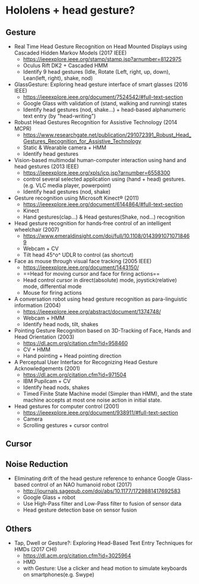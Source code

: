 
# Hololens + head gesture?

## Gesture
- Real Time Head Gesture Recognition on Head Mounted Displays using Cascaded Hidden Markov Models (2017 IEEE)
  - https://ieeexplore.ieee.org/stamp/stamp.jsp?arnumber=8122975
  - Oculus Rift DK2 + Cascaded HMM
  - Identify 9 head gestures (Idle, Rotate (Left, right, up, down), Lean(left, right), shake, nod)
- GlassGesture: Exploring head gesture interface of smart glasses (2016 IEEE)
  - https://ieeexplore.ieee.org/document/7524542/#full-text-section
  - Google Glass with validation of (stand, walking and running) states
  - Identify head gestures (nod, shake...) + head-based alphanumeric text entry (by "head-writing")
- Robust Head Gestures Recognition for Assistive Technology (2014 MCPR)
  - https://www.researchgate.net/publication/291072391_Robust_Head_Gestures_Recognition_for_Assistive_Technology
  - Static & Wearable camera + HMM
  - Identify head gestures
- Vision-based multimodal human-computer interaction using hand and head gestures (2013 IEEE)
  - https://ieeexplore.ieee.org/xpls/icp.jsp?arnumber=6558300
  - control several selected application using (hand + head) gestures. (e.g. VLC media player, powerpoint)
  - Identify head gestures (nod, shake)
- Gesture recognition using Microsoft Kinect® (2011)
  - https://ieeexplore.ieee.org/document/6144864/#full-text-section
  - Kinect
  - Hand gestures(clap...) & Head gestures(Shake, nod...) recognition
- Head gesture recognition for hands‐free control of an intelligent wheelchair (2007)
  - https://www.emeraldinsight.com/doi/full/10.1108/01439910710718469
  - Webcam + CV
  - Tilt head 45^o^ UDLR to control (as shortcut)
- Face as mouse through visual face tracking (2005 IEEE)
  - https://ieeexplore.ieee.org/document/1443150/
  - ==Head for moving cursor and face for firing actions==
  - Head control cursor in direct(absolute) mode, joystick(relative) mode, differential mode
  - Mouse for firing actions
- A conversation robot using head gesture recognition as para-linguistic information (2004)
  - https://ieeexplore.ieee.org/abstract/document/1374748/
  - Webcam + HMM
  - Identify head nods, tilt, shakes
- Pointing Gesture Recognition based on 3D-Tracking of Face, Hands and Head Orientation (2003)
  - https://dl.acm.org/citation.cfm?id=958460
  - CV + HMM
  - Hand pointing + Head pointing direction
- A Perceptual User Interface for Recognizing Head Gesture Acknowledgements (2001)
  - https://dl.acm.org/citation.cfm?id=971504
  - IBM Pupilcam + CV
  - Identify head nods, shakes
  - Timed Finite State Machine model (Simpler than HMM), and the state machine accepts at most one noise action in initial state.
- Head gestures for computer control (2001)
  - https://ieeexplore.ieee.org/document/938911/#full-text-section
  - Camera
  - Scrolling gestures + cursor control

## Cursor

## Noise Reduction

- Eliminating drift of the head gesture reference to enhance Google Glass-based control of an NAO humanoid robot (2017)
  - http://journals.sagepub.com/doi/abs/10.1177/1729881417692583
  - Google Glass + robot
  - Use High-Pass filter and Low-Pass filter to fusion of sensor data
  - Head gesture detection base on sensor fusion 

## Others
- Tap, Dwell or Gesture?: Exploring Head-Based Text Entry Techniques for HMDs (2017 CHI)
  - https://dl.acm.org/citation.cfm?id=3025964
  - HMD
  - with Gesture: Use a clicker and head motion to simulate keyboards on smartphones(e.g. Swype)

